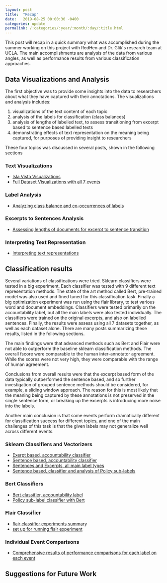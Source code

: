 ```yaml
---
layout: post
title:  "Recap"
date:   2019-08-25 00:00:30 -0400
categories: update
permalink: /:categories/:year/:month/:day/:title.html
---
```


This post will recap in a quick summary what was accomplished during the summer working on this project with RedHen and Dr. Glik's research team at UCLA. The main accomplishments are analysis of the data from various angles, as well as performance results from various classification approaches.

## Data Visualizations and Analysis
The first objective was to provide some insights into the data to researchers about what they have captured with their annotations. The visualizations and analysis includes:

1. visualizations of the text content of each topic
2. analysis of the labels for classification (class balances)
3. analysis of lengths of labelled text, to assess transitioning from excerpt based to sentence based labelled texts
4. demonstrating effects of text representation on the meaning being captured, for purposes of providing insight to researchers

These four topics was discussed in several posts, shown in the following sections  

### Text Visualizations

* [Isla Vista Visualizations](https://anjapago.github.io/AnalyzeAccountability/update/2019/05/21/Visualizations.html)
* [Full Dataset Visualizations with all 7 events](https://anjapago.github.io/AnalyzeAccountability/update/2019/08/15/Visualizations-Updated.html)

### Label Analysis

* [Analyzing class balance and co-occurrences of labels](https://anjapago.github.io/AnalyzeAccountability/update/2019/06/12/analyze-labels.html)

### Excerpts to Sentences Analysis

* [Assessing lengths of documents for excerpt to sentence transition](https://anjapago.github.io/AnalyzeAccountability/update/2019/07/06/excerpt-lengths.html)

### Interpreting Text Representation

* [Interpreting text representations](https://anjapago.github.io/AnalyzeAccountability/update/2019/08/02/vectorizer-comparison.html)

## Classification results

Several variations of classifications were tried. Sklearn classifiers were tested in a big experiment. Each classifier was tested with 9 different text representation methods. The state of the art method called Bert, pre-trained model was also used and fined tuned for this classification task. Finally a big optimization experiment was run using the flair library, to test various word and document embeddings. Classifiers were tested primarily on the accountability label, but all the main labels were also tested individually. The classifiers were trained on the original excerpts, and also on labelled sentences. Finally, the results were assess using all 7 datasets together, as well as each dataset alone. There are many posts summarizing these results, listed in the following sections.

The main findings were that advanced methods such as Bert and Flair were not able to outperform the baseline sklearn classification methods. The overall fscore were comparable to the human inter-annotator agreement. While the scores were not very high, they were comparable with the range of human agreement.

Conclusions from overall results were that the excerpt based form of the data typically outperformed the sentence based, and so further investigation of grouped sentence methods should be considered, for example, a sliding window approach. The reason for this is most likely that the meaning being captured by these annotations is not preserved in the single sentence form, or breaking up the excerpts is introducing more noise into the labels.

Another main conclusion is that some events perform dramatically different for classification success for different topics, and one of the main challenges of this task is that the given labels may not generalize well across different events.

### Sklearn Classifiers and Vectorizers

* [Exerpt based, accountability classifier](https://anjapago.github.io/AnalyzeAccountability/update/2019/05/21/Visualizations.html)
* [Sentence based, accountability classifier](https://anjapago.github.io/AnalyzeAccountability/update/2019/07/10/sentence-classifier.html)
* [Sentences and Excerpts, all main label types](https://anjapago.github.io/AnalyzeAccountability/update/2019/08/20/all-label-results.html)
* [Sentence based, classifier and analysis of Policy sub-labels](https://anjapago.github.io/AnalyzeAccountability/update/2019/08/25/policy-label-analysis2.html)

### Bert Classifiers

* [Bert classifier, accountability label](https://anjapago.github.io/AnalyzeAccountability/update/2019/07/11/sentence-classifier-BERT.html)
* [Policy sub-label classifier with Bert](https://anjapago.github.io/AnalyzeAccountability/update/2019/08/25/policy-label-analysis2.html)

### Flair Classifier

* [flair classifier experiments summary](https://anjapago.github.io/AnalyzeAccountability/update/2019/08/25/classification-with-flair.html)
* [set up for running flair experiment](https://anjapago.github.io/AnalyzeAccountability/update/2019/08/25/setting-up-singularity.html)

### Individual Event Comparisons

* [Comprehensive results of performance comparisons for each label on each event](https://anjapago.github.io/AnalyzeAccountability/update/2019/08/20/all-label-results.html)


## Suggestions for Future Work
